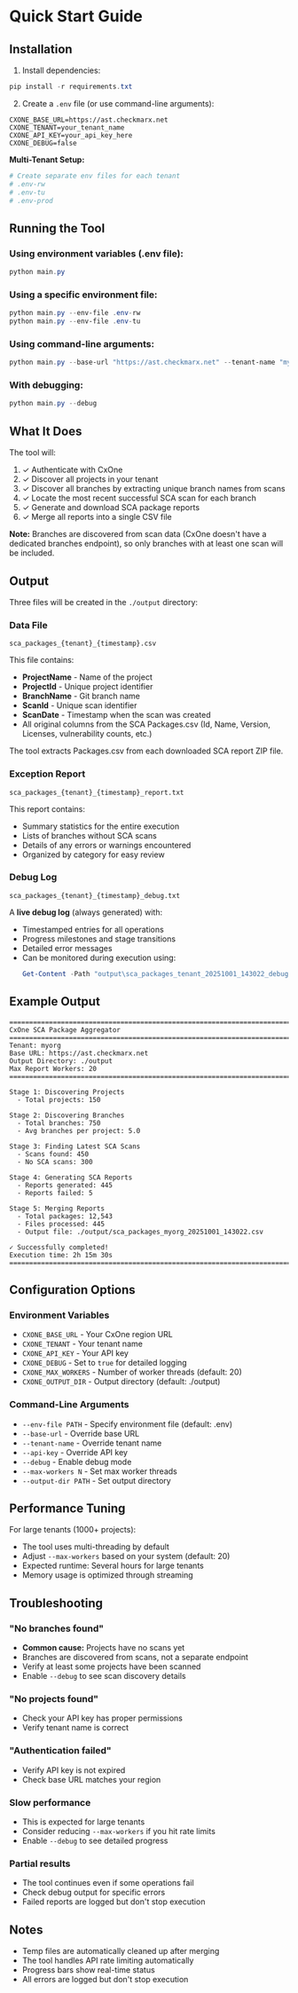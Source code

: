# Quick Start Guide

## Installation

1. Install dependencies:
```powershell
pip install -r requirements.txt
```

2. Create a `.env` file (or use command-line arguments):
```
CXONE_BASE_URL=https://ast.checkmarx.net
CXONE_TENANT=your_tenant_name
CXONE_API_KEY=your_api_key_here
CXONE_DEBUG=false
```

**Multi-Tenant Setup:**
```powershell
# Create separate env files for each tenant
# .env-rw
# .env-tu
# .env-prod
```

## Running the Tool

### Using environment variables (.env file):
```powershell
python main.py
```

### Using a specific environment file:
```powershell
python main.py --env-file .env-rw
python main.py --env-file .env-tu
```

### Using command-line arguments:
```powershell
python main.py --base-url "https://ast.checkmarx.net" --tenant-name "myorg" --api-key "YOUR_API_KEY"
```

### With debugging:
```powershell
python main.py --debug
```

## What It Does

The tool will:
1. ✓ Authenticate with CxOne
2. ✓ Discover all projects in your tenant
3. ✓ Discover all branches by extracting unique branch names from scans
4. ✓ Locate the most recent successful SCA scan for each branch
5. ✓ Generate and download SCA package reports
6. ✓ Merge all reports into a single CSV file

**Note:** Branches are discovered from scan data (CxOne doesn't have a dedicated branches endpoint), so only branches with at least one scan will be included.

## Output

Three files will be created in the `./output` directory:

### Data File
```
sca_packages_{tenant}_{timestamp}.csv
```

This file contains:
- **ProjectName** - Name of the project
- **ProjectId** - Unique project identifier  
- **BranchName** - Git branch name
- **ScanId** - Unique scan identifier
- **ScanDate** - Timestamp when the scan was created
- All original columns from the SCA Packages.csv (Id, Name, Version, Licenses, vulnerability counts, etc.)

The tool extracts Packages.csv from each downloaded SCA report ZIP file.

### Exception Report
```
sca_packages_{tenant}_{timestamp}_report.txt
```

This report contains:
- Summary statistics for the entire execution
- Lists of branches without SCA scans
- Details of any errors or warnings encountered
- Organized by category for easy review

### Debug Log
```
sca_packages_{tenant}_{timestamp}_debug.txt
```

A **live debug log** (always generated) with:
- Timestamped entries for all operations
- Progress milestones and stage transitions
- Detailed error messages
- Can be monitored during execution using:
  ```powershell
  Get-Content -Path "output\sca_packages_tenant_20251001_143022_debug.txt" -Wait -Tail 50
  ```

## Example Output

```
================================================================================
CxOne SCA Package Aggregator
================================================================================
Tenant: myorg
Base URL: https://ast.checkmarx.net
Output Directory: ./output
Max Report Workers: 20
================================================================================

Stage 1: Discovering Projects
  - Total projects: 150

Stage 2: Discovering Branches
  - Total branches: 750
  - Avg branches per project: 5.0

Stage 3: Finding Latest SCA Scans
  - Scans found: 450
  - No SCA scans: 300

Stage 4: Generating SCA Reports
  - Reports generated: 445
  - Reports failed: 5

Stage 5: Merging Reports
  - Total packages: 12,543
  - Files processed: 445
  - Output file: ./output/sca_packages_myorg_20251001_143022.csv

✓ Successfully completed!
Execution time: 2h 15m 30s
================================================================================
```

## Configuration Options

### Environment Variables
- `CXONE_BASE_URL` - Your CxOne region URL
- `CXONE_TENANT` - Your tenant name
- `CXONE_API_KEY` - Your API key
- `CXONE_DEBUG` - Set to `true` for detailed logging
- `CXONE_MAX_WORKERS` - Number of worker threads (default: 20)
- `CXONE_OUTPUT_DIR` - Output directory (default: ./output)

### Command-Line Arguments
- `--env-file PATH` - Specify environment file (default: .env)
- `--base-url` - Override base URL
- `--tenant-name` - Override tenant name
- `--api-key` - Override API key
- `--debug` - Enable debug mode
- `--max-workers N` - Set max worker threads
- `--output-dir PATH` - Set output directory

## Performance Tuning

For large tenants (1000+ projects):
- The tool uses multi-threading by default
- Adjust `--max-workers` based on your system (default: 20)
- Expected runtime: Several hours for large tenants
- Memory usage is optimized through streaming

## Troubleshooting

### "No branches found"
- **Common cause:** Projects have no scans yet
- Branches are discovered from scans, not a separate endpoint
- Verify at least some projects have been scanned
- Enable `--debug` to see scan discovery details

### "No projects found"
- Check your API key has proper permissions
- Verify tenant name is correct

### "Authentication failed"
- Verify API key is not expired
- Check base URL matches your region

### Slow performance
- This is expected for large tenants
- Consider reducing `--max-workers` if you hit rate limits
- Enable `--debug` to see detailed progress

### Partial results
- The tool continues even if some operations fail
- Check debug output for specific errors
- Failed reports are logged but don't stop execution

## Notes

- Temp files are automatically cleaned up after merging
- The tool handles API rate limiting automatically
- Progress bars show real-time status
- All errors are logged but don't stop execution

